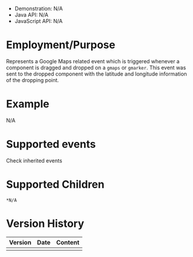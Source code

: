 
- Demonstration: N/A
- Java API: N/A
- JavaScript API: N/A

# Employment/Purpose

Represents a Google Maps related event which is triggered whenever a
component is dragged and dropped on a `gmaps` or `gmarker`. This event
was sent to the dropped component with the latitude and longitude
information of the dropping point.

# Example

N/A

# Supported events

Check inherited events

# Supported Children

`*N/A`



# Version History

| Version | Date | Content |
|---------|------|---------|
|         |      |         |


